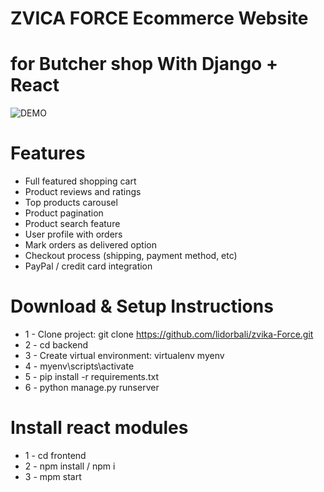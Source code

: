# ZVICA FORCE Ecommerce Website
# for Butcher shop With Django + React






![DEMO](../main/backend/static/img/Arais.jpg)


# Features
* Full featured shopping cart
* Product reviews and ratings
* Top products carousel
* Product pagination
* Product search feature
* User profile with orders
* Mark orders as delivered option
* Checkout process (shipping, payment method, etc)
* PayPal / credit card integration


# Download & Setup Instructions

* 1 - Clone project: git clone https://github.com/lidorbali/zvika-Force.git
* 2 - cd backend 
* 3 - Create virtual environment: virtualenv myenv
* 4 - myenv\scripts\activate
* 5 - pip install -r requirements.txt
* 6 - python manage.py runserver

# Install react modules
* 1 - cd frontend
* 2 - npm install / npm i
* 3 - mpm start
